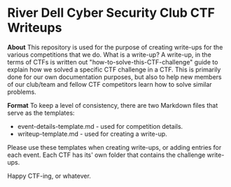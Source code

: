 # River Dell Cyber Security Club CTF Writeups
**About**
This repository is used for the purpose of creating write-ups for the various competitions that we do. What is a write-up? A write-up, in the terms of CTFs is written out "how-to-solve-this-CTF-challenge" guide to explain how we solved a specific CTF challenge in a CTF. This is primarily done for our own documentation purposes, but also to help new members of our club/team and fellow CTF competitors learn how to solve similar problems.

**Format**
To keep a level of consistency, there are two Markdown files that serve as the templates:
- event-details-template.md - used for competition details.
- writeup-template.md - used for creating a write-up.

Please use these templates when creating write-ups, or adding entries for each event. Each CTF has its' own folder that contains the challenge write-ups.

Happy CTF-ing, or whatever.
